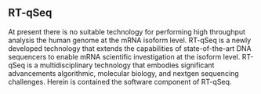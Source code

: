 ## RT-qSeq
At present there is no suitable technology for performing high throughput analysis the human genome at the mRNA isoform level. RT-qSeq is a newly developed technology that extends the capabilities of state-of-the-art DNA sequencers to enable mRNA scientific investigation at the isoform level. RT-qSeq is a multidisciplinary technology that embodies significant advancements algorithmic, molecular biology, and nextgen sequencing challenges. Herein is contained the software component of RT-qSeq.
